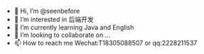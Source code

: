- 👋 Hi, I’m @seenbefore
- 👀 I’m interested in 后端开发
- 🌱 I’m currently learning Java and English
- 💞️ I’m looking to collaborate on ...
- 📫 How to reach me Wechat:T18305088507 or qq:2228211537

<!---
seenbefore/seenbefore is a ✨ special ✨ repository because its `README.md` (this file) appears on your GitHub profile.
You can click the Preview link to take a look at your changes.
--->
